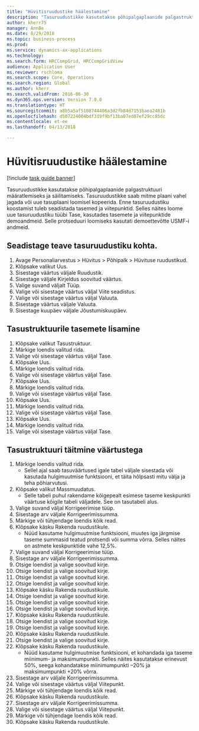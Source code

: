 ```yaml
--- 
title: "Hüvitisruudustike häälestamine"
description: "Tasuruudustikke kasutatakse põhipalgaplaanide palgastruktuuri määratlemiseks ja säilitamiseks."
author: kherr75
manager: AnnBe
ms.date: 8/29/2018
ms.topic: business-process
ms.prod: 
ms.service: dynamics-ax-applications
ms.technology: 
ms.search.form: HRCCompGrid, HRCCompGridView
audience: Application User
ms.reviewer: rschloma
ms.search.scope: Core, Operations
ms.search.region: Global
ms.author: kherr
ms.search.validFrom: 2016-06-30
ms.dyn365.ops.version: Version 7.0.0
ms.translationtype: HT
ms.sourcegitcommit: a8b5a5af5108744406a3d2fb84d7151baea2481b
ms.openlocfilehash: d507224004bdf319f9bf13ba07ed07ef29cc85dc
ms.contentlocale: et-ee
ms.lasthandoff: 04/13/2018

---
```

# <a name="set-up-compensation-grids"></a>Hüvitisruudustike häälestamine

[!include [task guide banner](../../includes/task-guide-banner.md)]

Tasuruudustikke kasutatakse põhipalgaplaanide palgastruktuuri määratlemiseks ja säilitamiseks. Tasuruudustikke saab mitme plaani vahel jagada või uue tasuplaani loomisel kopeerida.  Enne tasuruudustiku koostamist tuleb seadistada tasemed ja viitepunktid. Selles näites loome uue tasuruudustiku tüübi Tase, kasutades tasemete ja viitepunktide demoandmeid. Selle protseduuri loomiseks kasutati demoettevõtte USMF-i andmeid.


## <a name="set-up-information-about-the-compensation-grid"></a>Seadistage teave tasuruudustiku kohta.
1. Avage Personaliarvestus > Hüvitus > Põhipalk > Hüvituse ruudustikud.
2. Klõpsake valikut Uus.
3. Sisestage väärtus väljale Ruudustik.
4. Sisestage väljale Kirjeldus soovitud väärtus.
5. Valige suvand väljalt Tüüp.
6. Valige või sisestage väärtus väljal Viite seadistus.
7. Valige või sisestage väärtus väljal Valuuta.
8. Sisestage väärtus väljale Valuuta.
9. Sisestage kuupäev väljale Jõustumiskuupäev.

## <a name="add-levels-to-the-compensation-structure"></a>Tasustruktuurile tasemete lisamine
1. Klõpsake valikut Tasustruktuur.
2. Märkige loendis valitud rida.
3. Valige või sisestage väärtus väljal Tase.
4. Klõpsake Uus.
5. Märkige loendis valitud rida.
6. Valige või sisestage väärtus väljal Tase.
7. Klõpsake Uus.
8. Märkige loendis valitud rida.
9. Valige või sisestage väärtus väljal Tase.
10. Klõpsake Uus.
11. Märkige loendis valitud rida.
12. Valige või sisestage väärtus väljal Tase.
13. Klõpsake Uus.
14. Märkige loendis valitud rida.
15. Valige või sisestage väärtus väljal Tase.

## <a name="fill-in-the-compensation-structure-with-values"></a>Tasustruktuuri täitmine väärtustega
1. Märkige loendis valitud rida.
    * Sellel ajal saab tasuväärtused igale tabel väljale sisestada või kasutada hulgimuutmise funktsiooni, et täita hõlpsasti mitu välja ja teha põhiarvutusi.  
2. Klõpsake valikut Massmuudatus.
    * Selle tabeli puhul rakendame kõigepealt esimese taseme keskpunkti väärtuse kõigile tabeli väljadele. See on tasutabeli alus.  
3. Valige suvand väljal Korrigeerimise tüüp.
4. Sisestage arv väljale Korrigeerimissumma.
5. Märkige või tühjendage loendis kõik read.
6. Klõpsake käsku Rakenda ruudustikule.
    * Nüüd kasutame hulgimuutmise funktsiooni, muutes iga järgmise taseme summasid teatud protsendi või summa võrra. Selles näites on astmete keskpunktide vahe 12,5%.  
7. Valige suvand väljal Korrigeerimise tüüp.
8. Sisestage arv väljale Korrigeerimissumma.
9. Otsige loendist ja valige soovitud kirje.
10. Otsige loendist ja valige soovitud kirje.
11. Otsige loendist ja valige soovitud kirje.
12. Otsige loendist ja valige soovitud kirje.
13. Klõpsake käsku Rakenda ruudustikule.
14. Otsige loendist ja valige soovitud kirje.
15. Otsige loendist ja valige soovitud kirje.
16. Otsige loendist ja valige soovitud kirje.
17. Klõpsake käsku Rakenda ruudustikule.
18. Otsige loendist ja valige soovitud kirje.
19. Otsige loendist ja valige soovitud kirje.
20. Klõpsake käsku Rakenda ruudustikule.
21. Otsige loendist ja valige soovitud kirje.
22. Klõpsake käsku Rakenda ruudustikule.
    * Nüüd kasutame hulgimuutmise funktsiooni, et kohandada iga taseme miinimum- ja maksimumpunkti. Selles näites kasutatakse erinevust 50%, seega kohandatakse miinimumpunkti –20% ja maksimumpunkti +20% võrra.  
23. Sisestage arv väljale Korrigeerimissumma.
24. Valige või sisestage väärtus väljal Viitepunkt.
25. Märkige või tühjendage loendis kõik read.
26. Klõpsake käsku Rakenda ruudustikule.
27. Sisestage arv väljale Korrigeerimissumma.
28. Valige või sisestage väärtus väljal Viitepunkt.
29. Märkige või tühjendage loendis kõik read.
30. Klõpsake käsku Rakenda ruudustikule.



